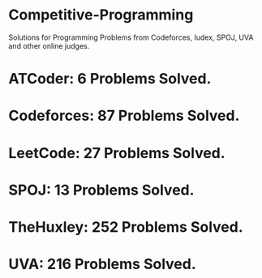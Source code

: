 # Competitive-Programming
Solutions for Programming Problems from Codeforces, Iudex, SPOJ, UVA and other online judges.

# ATCoder: 6 Problems Solved.
# Codeforces: 87 Problems Solved.
# LeetCode: 27 Problems Solved.
# SPOJ: 13 Problems Solved.
# TheHuxley: 252 Problems Solved.
# UVA: 216 Problems Solved.
